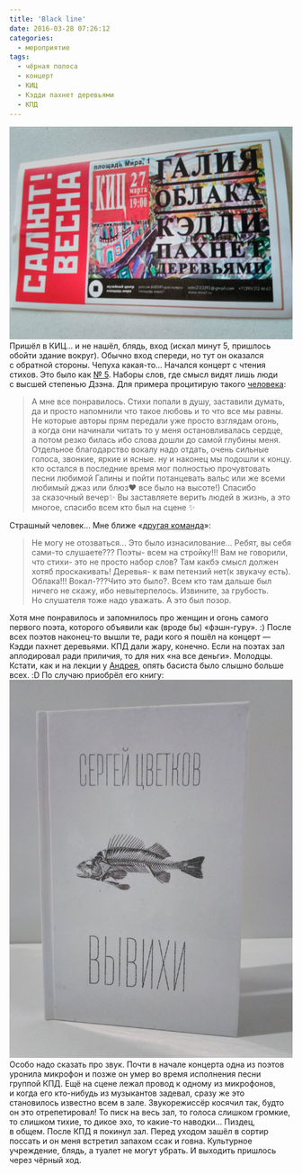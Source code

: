 ```yaml
---
title: 'Black line'
date: 2016-03-28 07:26:12
categories:
  - мероприятие
tags:
  - чёрная полоса
  - концерт
  - КИЦ
  - Кэдди пахнет деревьями
  - КПД
---
```


![Билет в КИЦ](salyut-vesna-kic-27-03-16.jpg) Пришёл в&nbsp;КИЦ&hellip; и&nbsp;не&nbsp;нашёл, блядь,
вход (искал минут 5, пришлось обойти здание вокруг). Обычно вход спереди, но&nbsp;тут
он&nbsp;оказался с&nbsp;обратной стороны. Чепуха <nobr>какая-то</nobr>&hellip; Начался концерт
с&nbsp;чтения стихов. Это было как
<a href="https://en.wikipedia.org/wiki/No._5,_1948">&#8470;&nbsp;5</a>. Наборы слов, где смысл видят
лишь люди с&nbsp;высшей степенью Дзэна. Для примера процитирую такого
<a href="https://vk.com/wall-115786413_39">человека</a>:

> А&nbsp;мне все понравилось. Стихи попали в&nbsp;душу, заставили думать, да&nbsp;и&nbsp;просто
> напомнили что такое любовь и&nbsp;то&nbsp;что все мы&nbsp;равны. Не&nbsp;которые авторы прям
> передали уже просто взглядам огонь, а&nbsp;когда они начинали читать то&nbsp;у&nbsp;меня
> остановливалась сердце, а&nbsp;потом резко билась ибо слова дошли до&nbsp;самой глубины меня.
> Отдельное благодарство вокалу надо отдать, очень сильные голоса, звонкие, яркие и&nbsp;ясные.
> ну&nbsp;и&nbsp;наконец мы&nbsp;подошли к&nbsp;концу. кто остался в&nbsp;последние время мог
> полностью прочувтовать песни любимой Галины и&nbsp;пойти потанцевать вальс или&nbsp;же всеми
> любимый джаз или блюз&#10084; все было на&nbsp;высоте!) Спасибо за&nbsp;сказочный вечер&#10024;
> Вы&nbsp;заставляете верить людей в&nbsp;жизнь, а&nbsp;это многое, спасибо всем кто был
> на&nbsp;сцене &#10024;

Страшный человек&hellip; Мне ближе &laquo;<a href="https://vk.com/wall-115786413_36">другая
команда</a>&raquo;:

> Не&nbsp;могу не&nbsp;отозваться&hellip; Это было изнасилование&hellip; Ребят, вы&nbsp;себя
> <nobr>сами-то</nobr> слушаете??? Поэты- всем на&nbsp;стройку!!! Вам не&nbsp;говорили, что стихи-
> это не&nbsp;просто набор слов? Там какбэ смысл должен хотяб проскакивать! Деревья- к&nbsp;вам
> петензий нет(к&nbsp;звукачу есть). Облака!!! Вокал-???Чито это было?. Всем кто там дальше был
> ничего не&nbsp;скажу, ибо невытерпелось. Извините, за&nbsp;грубость. Но&nbsp;слушателя тоже надо
> уважать. А&nbsp;это был позор.

Хотя мне понравилось и&nbsp;запомнилось про женщин и&nbsp;огонь самого первого поэта, которого
объявили как (вроде&nbsp;бы) <nobr>&laquo;фэшн-гуру&raquo;</nobr>. :) После всех поэтов
<nobr>наконец-то</nobr> вышли те, ради кого я&nbsp;пошёл на&nbsp;концерт&nbsp;&mdash; Кэдди пахнет
деревьями. КПД дали жару, конечно. Если на&nbsp;поэтах зал аплодировал ради приличия, то&nbsp;для
них &laquo;на&nbsp;все деньги&raquo;. Молодцы. Кстати, как и&nbsp;на&nbsp;лекции
у&nbsp;<a href="https://vk.com/a_shevelev">Андрея</a>, опять басиста было слышно больше всех. :D
По&nbsp;случаю приобрёл его книгу: ![Книга Сергея Цветкова «Вывихи»](vyvihi.jpg) Особо надо сказать
про звук. Почти в&nbsp;начале концерта одна из&nbsp;поэтов уронила микрофон и&nbsp;позже
он&nbsp;умер во&nbsp;время исполнения песни группой КПД. Ещё на&nbsp;сцене лежал провод
к&nbsp;одному из&nbsp;микрофонов, и&nbsp;когда его <nobr>кто-нибудь</nobr> из&nbsp;музыкантов
задевал, сразу&nbsp;же это становилось известно всем в&nbsp;зале. Звукорежиссёр косячил так, будто
он&nbsp;это отрепетировал! То&nbsp;писк на&nbsp;весь зал, то&nbsp;голоса слишком громкие,
то&nbsp;слишком тихие, то&nbsp;дикое эхо, то&nbsp;<nobr>какие-то</nobr> наводки&hellip; Пиздец,
в&nbsp;общем. После КПД я&nbsp;покинул зал. Перед уходом зашёл в&nbsp;сортир поссать
и&nbsp;он&nbsp;меня встретил запахом ссак и&nbsp;говна. Культурное учреждение, блядь, а&nbsp;туалет
не&nbsp;могут убрать. И&nbsp;выходить пришлось через чёрный ход.
